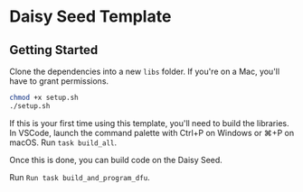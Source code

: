 # Daisy Seed Template

## Getting Started

Clone the dependencies into a new `libs` folder.
If you're on a Mac, you'll have to grant permissions.

```sh
chmod +x setup.sh
./setup.sh
```

If this is your first time using this template, you'll need to build the libraries.
In VSCode, launch the command palette with Ctrl+P on Windows or ⌘+P on macOS.
Run `task build_all`.

Once this is done, you can build code on the Daisy Seed.

Run `Run task build_and_program_dfu`.
